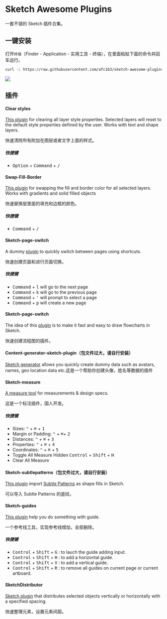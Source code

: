 # Sketch Awesome Plugins

一套不错的 Sketch 插件合集。

## 一键安装

打开`终端`（Finder - Application - 实用工具 - 终端），在里面粘贴下面的命令并回车运行。

```bash
curl -L https://raw.githubusercontent.com/afc163/sketch-awesome-plugins/master/install.sh | sh
```

![](https://t.alipayobjects.com/images/T1SD4fXkXrXXXXXXXX.png)

## 插件

#### Clear styles 

[This plugin](https://github.com/nathco/Clear-Styles) for clearing all layer style properties. Selected layers will reset to the default style properties defined by the user. Works with text and shape layers.

快速清除所有附加在图层或者文字上面的样式。

##### 快捷键

- <kbd>Option</kbd> + <kbd>Command</kbd> + <kbd>/</kbd>

#### Swap-Fill-Border

[This plugin](https://github.com/nathco/Swap-Fill-Border) for swapping the fill and 
border color for all selected layers. Works with gradients and solid filled objects

快速替换层里面的填充和边框的颜色。

##### 快捷键

- <kbd>Command</kbd> + <kbd>/</kbd>

#### Sketch-page-switch

A dummy [plugin](https://github.com/mauehara/sketch-page-switch) to quickly switch between pages using shortcuts. 

快速创建页面和进行页面切换。

##### 快捷键

- <kbd>Command</kbd> + <kbd>l</kbd> will go to the next page
- <kbd>Command</kbd> + <kbd>k</kbd> will go to the previous page
- <kbd>Command</kbd> + <kbd>'</kbd> will prompt to select a page
- <kbd>Command</kbd> + <kbd>p</kbd> will create a new page

#### Sketch-page-switch

The idea of this [plugin](https://github.com/tadija/AEFlowchart) is to make it fast and easy to draw flowcharts in Sketch. 

快速创建流程图的插件。

#### Content-generator-sketch-plugin（包文件过大，请自行安装）

[Sketch generator](https://github.com/timuric/Content-generator-sketch-plugin) allows you quickly create dummy data such as avatars, names, geo location data etc.这是一个帮助你创建头像，姓名等数据的插件


#### Sketch-measure

[A measure tool](https://github.com/utom/sketch-measure) for measurements & design specs.

这是一个标注插件，国人开发。

##### 快捷键
- Sizes: <kbd>⌃</kbd> + <kbd>⌘</kbd> + <kbd>1</kbd>
- Margin or Padding: <kbd>⌃</kbd> + <kbd>⌘</kbd>+ <kbd>2</kbd>
- Distances: <kbd>⌃</kbd> + <kbd>⌘</kbd> + <kbd>3</kbd>
- Properties: <kbd>⌃</kbd> + <kbd>⌘</kbd> + <kbd>4</kbd>
- Coordinates: <kbd>⌃</kbd> + <kbd>⌘</kbd> + <kbd>5</kbd>
- Toggle All Measure Hidden <kbd>Control</kbd> + <kbd>Shift</kbd> + <kbd>H</kbd>
- Clear All Measure

#### Sketch-subtlepatterns（包文件过大，请自行安装）

[This plugin](https://github.com/dunckr/sketch-subtlepatterns)  import [Subtle Patterns](https://github.com/subtlepatterns/SubtlePatterns) as shape fills in Sketch.

可以导入 Subtle Patterns 的底纹。

#### Sketch-guides

[This plugin](https://github.com/petehouston/sketch-guides) help you do something with guide.

一个参考线工具，实现参考线增加，全部删除。

##### 快捷键

- <kbd>Control</kbd> + <kbd>Shift</kbd> + <kbd>G</kbd> : to lauch the guide adding input.
- <kbd>Control</kbd> + <kbd>Shift</kbd> + <kbd>H</kbd> : to add a horizontal guide.
- <kbd>Control</kbd> + <kbd>Shift</kbd> + <kbd>V</kbd> : to add a vertical guide.
- <kbd>Control</kbd> + <kbd>Shift</kbd> + <kbd>R</kbd> : to remove all guides on current page or current artboard.


#### SketchDistributor

[Sketch plugin](https://github.com/PEZ/SketchDistributor) that distributes selected objects vertically or horizontally with a specified spacing.

快速整理元素，设置元素间距。
